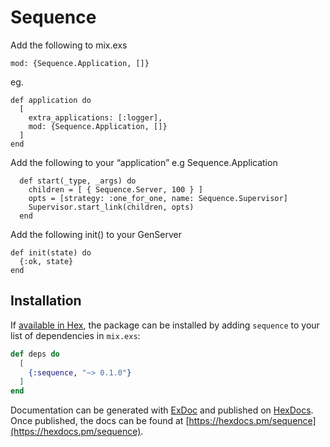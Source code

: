 # Sequence

Add the following to mix.exs

```
mod: {Sequence.Application, []}
```

eg.

```
def application do
  [
    extra_applications: [:logger],
    mod: {Sequence.Application, []}
  ]
end
```

Add the following to your “application” e.g Sequence.Application

```
  def start(_type, _args) do
    children = [ { Sequence.Server, 100 } ]
    opts = [strategy: :one_for_one, name: Sequence.Supervisor]
    Supervisor.start_link(children, opts)
  end
```

Add the following init() to your GenServer

```
def init(state) do
  {:ok, state}
end
```




## Installation

If [available in Hex](https://hex.pm/docs/publish), the package can be installed
by adding `sequence` to your list of dependencies in `mix.exs`:

```elixir
def deps do
  [
    {:sequence, "~> 0.1.0"}
  ]
end
```

Documentation can be generated with [ExDoc](https://github.com/elixir-lang/ex_doc)
and published on [HexDocs](https://hexdocs.pm). Once published, the docs can
be found at [https://hexdocs.pm/sequence](https://hexdocs.pm/sequence).

